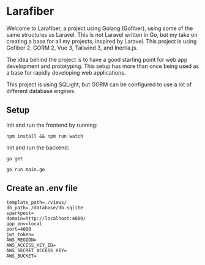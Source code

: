 # Larafiber

Welcome to Larafiber, a project using Golang (Gofiber), using some of the same structures as Laravel. This is not Laravel written in Go, but my take on creating a base for all my projects, inspired by Laravel. This project is using Gofiber 2, GORM 2, Vue 3, Tailwind 3, and Inertia.js.

The idea behind the project is to have a good starting point for web app development and prototyping. This setup has more than once being used as a base for rapidly developing web applications.

This project is using SQLight, but GORM can be configured to use a lot of different database engines. 


## Setup

Init and run the frontend by running: 

```npm install && npm run watch```

Init and run the backend:

```go get```

```go run main.go```

## Create an .env file

```
template_path=./views/
db_path=./database/db.sqlite
sparkpost=
domain=http://localhost:4000/
app_env=local
port=4000
jwt_token=
AWS_REGION=
AWS_ACCESS_KEY_ID=
AWS_SECRET_ACCESS_KEY=
AWS_BUCKET=
```